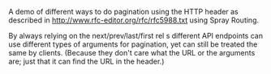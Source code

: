 A demo of different ways to do pagination using the HTTP  header
as described in http://www.rfc-editor.org/rfc/rfc5988.txt using Spray Routing.

By always relying on the next/prev/last/first rel s different API endpoints
can use different types of arguments for pagination, yet can still be treated
the same by clients. (Because they don't care what the URL or the arguments are; just that it can find the URL in the  header.)
